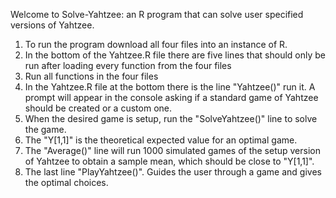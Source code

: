 Welcome to Solve-Yahtzee: an R program that can solve user specified versions of Yahtzee.

1. To run the program download all four files into an instance of R.
2. In the bottom of the Yahtzee.R file there are five lines that should only be run after loading every function from the four files
3. Run all functions in the four files
4. In the Yahtzee.R file at the bottom there is the line "Yahtzee()" run it. A prompt will appear in the console asking if a standard game of Yahtzee should be created or a custom one.
5. When the desired game is setup, run the "SolveYahtzee()" line to solve the game.
6. The "Y[1,1]" is the theoretical expected value for an optimal game.
7. The "Average()" line will run 1000 simulated games of the setup version of Yahtzee to obtain a sample mean, which should be close to "Y[1,1]".
8. The last line "PlayYahtzee()". Guides the user through a game and gives the optimal choices.
